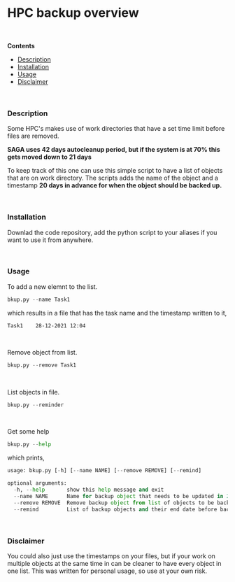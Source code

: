 # HPC backup overview

<br>

**Contents**
* [Description](#description)
* [Installation](#installation)
* [Usage](#usage)
* [Disclaimer](#disclaimer)

<br>

### Description

Some HPC's makes use of work directories that have a set time limit before files are removed.

**SAGA uses 42 days autocleanup period, but if the system is at 70% this gets moved down to 21 days**

To keep track of this one can use this simple script to have a list of objects that are on work directory. The scripts adds the name of the object and a timestamp **20 days in advance for when the object should be backed up.**


<br>


### Installation

Downlad the code repository, add the python script to your aliases if you want to use it from anywhere.


<br>

### Usage

To add a new elemnt to the list.

```python
bkup.py --name Task1
```
which results in a file that has the task name and the timestamp written to it,

```
Task1    28-12-2021 12:04
```
<br>

Remove object from list.

```python
bkup.py --remove Task1
```
<br>

List objects in file.

```python
bkup.py --reminder
```

<br>

Get some help

```python
bkup.py --help
```

which prints,

```python
usage: bkup.py [-h] [--name NAME] [--remove REMOVE] [--remind]

optional arguments:
  -h, --help       show this help message and exit
  --name NAME      Name for backup object that needs to be updated in 20 days.
  --remove REMOVE  Remove backup object from list of objects to be backed up.
  --remind         List of backup objects and their end date before backup
```

<br>


### Disclaimer

You could also just use the timestamps on your files, but if your work on multiple objects at the same time in can be cleaner to have every object in one list. This was written for personal usage, so use at your own risk.